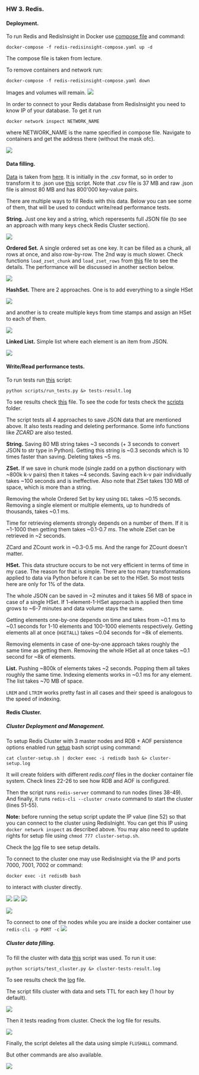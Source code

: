 ### HW 3. Redis.

#### Deployment.
To run Redis and RedisInsight in Docker use [compose file](redis-redisinsight-compose.yaml)
and command:
```
docker-compose -f redis-redisinsight-compose.yaml up -d
```
The compose file is taken from lecture.

To remove containers and network run:
```
docker-compose -f redis-redisinsight-compose.yaml down
```
Images and volumes will remain.
![](images/up_down.png)

In order to connect to your Redis database from RedisInsight you need to know IP of your database.
To get it run
```
docker network inspect NETWORK_NAME
```
where NETWORK_NAME is the name specified in compose file. Navigate to containers and get the address there
(without the mask ofc).

![](images/ri-overview.png)



#### Data filling.
[Data](data/uber-raw-data-jul14.csv) is taken from
[here](https://www.kaggle.com/datasets/fivethirtyeight/uber-pickups-in-new-york-city?select=uber-raw-data-jul14.csv).
It is initially in the .csv format, so in order to transform it to .json use [this](scripts/load_json.py) script.
Note that .csv file is 37 MB and raw .json file is almost 80 MB and has 800'000 key-value pairs.

There are multiple ways to fill Redis with this data. Below you can see some of them, that will be used to conduct
write/read performance tests.

**String.** Just one key and a string, which reperesents full JSON file
(to see an approach with many keys check Redis Cluster section).

![](images/simple-string.png)

**Ordered Set.** A single ordered set as one key. It can be filled as a chunk, all rows at once,
and also row-by-row. The 2nd way is much slower. Check functions `load_zset_chunk` and `load_zset_rows`
from [this](scripts/zset_test.py) file to see the details.
The performance will be discussed in another section below.

![](images/single-zset.png)

**HashSet.** There are 2 approaches. One is to add everything to a single HSet

![](images/single-hset.png)

and another is to create multiple keys from time stamps and assign an HSet to each of them.

![](images/hset-rows.png)

**Linked List.** Simple list where each element is an item from JSON.

![](images/simple-list.png)



#### Write/Read performance tests.
To run tests run [this](scripts/run_tests.py) script:
```
python scripts/run_tests.py &> tests-result.log
```
To see results check [this](tests-result.log) file. To see the code for tests
check the [scripts](./scripts/) folder.

The script tests all 4 approaches to save JSON data that are mentioned above.
It also tests reading and deleting performance. Some info functions like *ZCARD*
are also tested.

**String.** Saving 80 MB string takes ~3 seconds (+ 3 seconds to convert JSON to str type in Python).
Getting this string is ~0.3 seconds which is 10 times faster than saving. Deleting takes ~5 ms.

**ZSet.** If we save in chunk mode (single zadd on a python disctionary with ~800k k-v pairs)
then it takes ~4 seconds. Saving each k-v pair individually takes ~100 seconds and is ineffective.
Also note that ZSet takes 130 MB of space, which is more than a string.

Removing the whole Ordered Set by key using `DEL` takes ~0.15 seconds.
Removing a single element or multiple elements, up to hundreds of thousands,
takes ~0.1 ms.

Time for retrieving elements strongly depends on a number of them. If it is ~1-1000 then
getting them takes ~0.1-0.7 ms. The whole ZSet can be retrieved in ~2 seconds.

ZCard and ZCount work in ~0.3-0.5 ms. And the range for ZCount doesn't matter.

**HSet.** This data structure occurs to be not very efficient in terms of time
in my case. The reason for that is simple. There are too many transformations
applied to data via Python before it can be set to the HSet. So most tests here are only for
1% of the data.

The whole JSON can be saved in ~2 minutes and it takes 56 MB of space in case of a single HSet.
If 1-element-1-HSet approach is applied then time grows to ~6-7 minutes and data volume stays
the same.

Getting elements one-by-one depends on time and takes from ~0.1 ms to ~0.1 seconds for 1-10 elements
and 100-1000 elements respectively. Getting elements all at once (`HGETALL`) takes ~0.04 seconds for
~8k of elements.

Removing elements in case of one-by-one approach takes roughly the same time as getting them.
Removing the whole HSet all at once takes ~0.1 second for ~8k of elements.

**List.** Pushing ~800k of elements takes ~2 seconds. Popping them all takes roughly the same time.
Indexing elements works in ~0.1 ms for any element. The list takes ~70 MB of space.

`LREM` and `LTRIM` works pretty fast in all cases and their speed is analogous to
the speed of indexing.



#### Redis Cluster.

##### Cluster Deployment and Management.
To setup Redis Cluster with 3 master nodes and RDB + AOF persistence options enabled
run [setup](cluster-setup.sh) bash script using command:
```
cat cluster-setup.sh | docker exec -i redisdb bash &> cluster-setup.log
```
It will create folders with different *redis.conf* files in the docker container
file system. Check lines 22-26 to see how RDB and AOF is configured.

Then the script runs `redis-server` command to run nodes (lines 38-49). And finally, it
runs `redis-cli --cluster create` command to start the cluster (lines 51-55).

**Note:** before running the setup script update the IP value (line 52) so that you can
connect to the cluster using RedisInight. You can get this IP using `docker network inspect`
as described above. You may also need to update rights for setup file using `chmod 777 cluster-setup.sh`.

Check the [log](cluster-setup.log) file to see setup details.

To connect to the cluster one may use RedisInsight via the IP and ports 7000, 7001, 7002
or command:
```
docker exec -it redisdb bash
```
to interact with cluster directly.

![](images/cluster-ri-management.png)
![](images/cluster-ri-cli.png)
![](images/cluster-ri-overview.png)

![](images/cluster-cli-files.png)

To connect to one of the nodes while you are inside a docker container use `redis-cli -p PORT -c`
![](images/cluster-cli-info.png)

##### Cluster data filling.
To fill the cluster with data [this](scripts/test_cluster.py) script was used.
To run it use:
```
python scripts/test_cluster.py &> cluster-tests-result.log
```
To see results check the [log](cluster-tests-result.log) file.

The script fills cluster with data and sets TTL for each key (1 hour by default).

![](images/cluster-set.png)

Then it tests reading from cluster. Check the log file for results.

![](images/cluster-get.png)

Finally, the script deletes all the data using simple `FLUSHALL` command.

But other commands are also available.

![](images/cluster-del.png)
